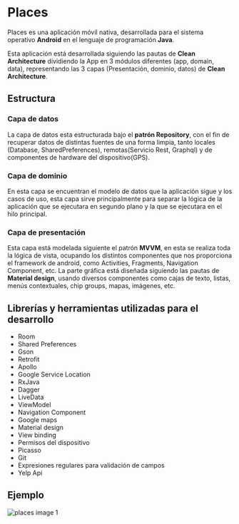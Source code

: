 # Places

Places es una aplicación móvil nativa, desarrollada para el sistema operativo **Android** en el lenguaje de programación **Java**.

Esta aplicación está desarrollada siguiendo las pautas de **Clean Architecture** dividiendo la App en 3 módulos diferentes (app, domain, data), representando las 3 capas (Presentación, dominio, datos) de **Clean Architecture**.

## Estructura

### Capa de datos

La capa de datos esta estructurada bajo el **patrón Repository**, con el fin de recuperar datos de distintas fuentes de una forma limpia, tanto locales (Database, SharedPreferences), remotas(Servicio Rest, Graphql) y de componentes de hardware del dispositivo(GPS).


### Capa de dominio

En esta capa se encuentran el modelo de datos que la aplicación sigue y los casos de uso, esta capa sirve principalmente para separar la lógica de la aplicación que se ejecutara en segundo plano y la que se ejecutara en el hilo principal.

### Capa de presentación

Esta capa está modelada siguiente el patrón **MVVM**, en esta se realiza toda la lógica de vista, ocupando los distintos componentes que nos proporciona el framework de android, como Activities, Fragments, Navigation Component, etc. La parte gráfica está diseñada siguiendo las pautas de **Material design**, usando diversos componentes como cajas de texto, listas, menús contextuales, chip groups, mapas, imágenes, etc.


## Librerías y herramientas utilizadas para el desarrollo

* Room
* Shared Preferences
* Gson
* Retrofit
* Apollo
* Google Service Location
* RxJava
* Dagger
* LiveData
* ViewModel
* Navigation Component
* Google maps
* Material design
* View binding
* Permisos del dispositivo
* Picasso
* Git
* Expresiones regulares para validación de campos
* Yelp Api

## Ejemplo

![places image 1]()
